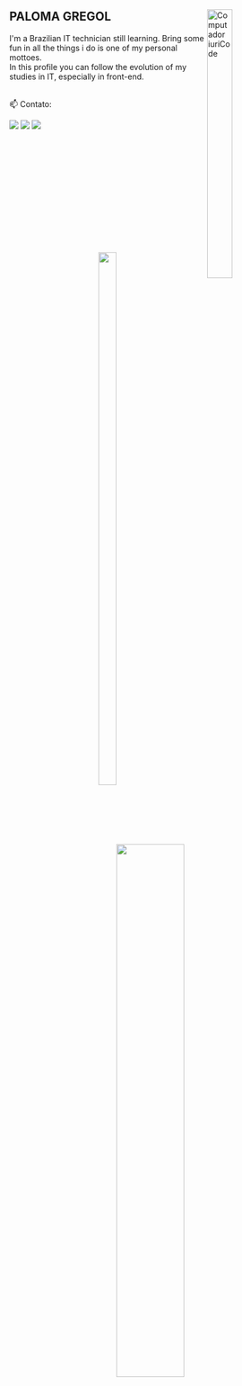 <div style="margin-bottom: 10rem;">
    <img src="https://github.com/gregol-PALOMA/gregol-PALOMA/assets/106928802/1bbf0161-6db0-400e-908b-4bc211d83df5" width="30%" height="35%" align="right" alt="Computador iuriCode">
    <!--https://pin.it/7GcEhqQ img source-->
    
##

<p align="left" width="20rem"> 

<h2>PALOMA GREGOL</h2>
    
  I'm a Brazilian IT technician still learning. Bring some fun in all the things i do is one of my personal mottoes.<br/> In this profile you can follow the evolution of my studies in IT, especially in front-end.
  </br>
  </br>

</p>

<p align="left">
  📫 Contato: 
</p>

<p align="left">
  <a href="#" alt="Gmail">
  <img src="https://img.shields.io/badge/-Gmail-FF0000?style=flat-square&labelColor=FF0000&logo=gmail&logoColor=white&link=LINK-DO-SEU-EMAIL" /></a>

  <a href="#" alt="Linkedin">
  <img src="https://img.shields.io/badge/-Linkedin-0e76a8?style=flat-square&logo=Linkedin&logoColor=white&link=LINK-DO-SEU-LINKEDIN" /></a>

  <a href="https://codepen.io/hum-hum" alt="codepen.io">
  <img target="_blank" src="https://img.shields.io/badge/-Codepen.io-white?style=flat-square&labelColor=white&logo=codepen&logoColor=141010&link=https://codepen.io/hum-hum"/></a>
</p>  
</div>

<br>

#  
##

<div align="center" style="width: 100%;  height:30%">
  <img style="width: 25%;  height: 90%;"  src="https://github-readme-stats.vercel.app/api/top-langs/?username=gregol-PALOMA&bg_color=30,6892d5,79d1c3&title_color=fff&text_color=fff&include_all_commits=true&count_private=true&text_size=90">
  <img style="width: 49%;  height: 90%;" src="https://github-readme-stats.vercel.app/api?username=gregol-PALOMA&show_icons=true&bg_color=30,6892d5,79d1c3&title_color=fff&text_color=fff&include_all_commits=true&count_private=true&text_size=90">
</div>




<!--
**gregol-PALOMA/gregol-PALOMA** is a ✨ _special_ ✨ repository because its `README.md` (this file) appears on your GitHub profile.

Here are some ideas to get you started:

- 🔭 I’m currently working on ...
- 🌱 I’m currently learning ...
- 👯 I’m looking to collaborate on ...
- 🤔 I’m looking for help with ...
- 💬 Ask me about ...
- 📫 How to reach me: ...
- 😄 Pronouns: ...
- ⚡ Fun fact: ...
-->
